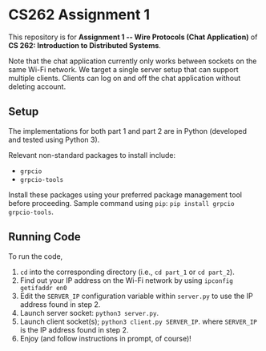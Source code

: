# CS262 Assignment 1
 
This repository is for **Assignment 1 -- Wire Protocols (Chat Application)**  of **CS 262: Introduction to Distributed Systems**.

Note that the chat application currently only works between sockets on the same Wi-Fi network.
We target a single server setup that can support multiple clients.
Clients can log on and off the chat application without deleting account.

## Setup

The implementations for both part 1 and part 2 are in Python (developed and tested using Python 3).

Relevant non-standard packages to install include:

- `grpcio`
- `grpcio-tools`

Install these packages using your preferred package management tool before proceeding.
Sample command using `pip`: `pip install grpcio grpcio-tools`.

## Running Code

To run the code,

1. `cd` into the corresponding directory (i.e., `cd part_1` or `cd part_2`).
2. Find out your IP address on the Wi-Fi network by using `ipconfig getifaddr en0`
3. Edit the `SERVER_IP` configuration variable within `server.py` to use the IP address found in step 2.
4. Launch server socket: `python3 server.py`.
5. Launch client socket(s); `python3 client.py SERVER_IP`. where `SERVER_IP` is the IP address found in step 2.
6. Enjoy (and follow instructions in prompt, of course)!
